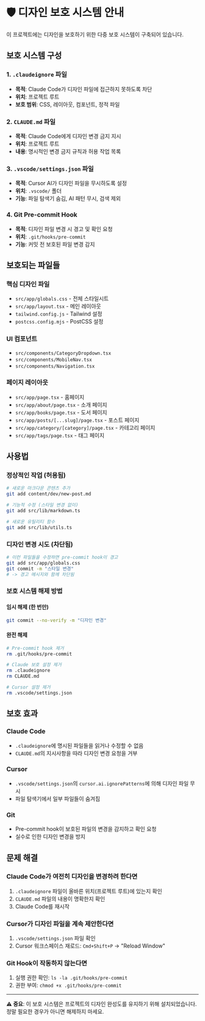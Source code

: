 # 🛡️ 디자인 보호 시스템 안내

이 프로젝트에는 디자인을 보호하기 위한 다중 보호 시스템이 구축되어 있습니다.

## 보호 시스템 구성

### 1. `.claudeignore` 파일
- **목적**: Claude Code가 디자인 파일에 접근하지 못하도록 차단
- **위치**: 프로젝트 루트
- **보호 범위**: CSS, 레이아웃, 컴포넌트, 정적 파일

### 2. `CLAUDE.md` 파일  
- **목적**: Claude Code에게 디자인 변경 금지 지시
- **위치**: 프로젝트 루트
- **내용**: 명시적인 변경 금지 규칙과 허용 작업 목록

### 3. `.vscode/settings.json` 파일
- **목적**: Cursor AI가 디자인 파일을 무시하도록 설정
- **위치**: `.vscode/` 폴더
- **기능**: 파일 탐색기 숨김, AI 패턴 무시, 검색 제외

### 4. Git Pre-commit Hook
- **목적**: 디자인 파일 변경 시 경고 및 확인 요청
- **위치**: `.git/hooks/pre-commit`
- **기능**: 커밋 전 보호된 파일 변경 감지

## 보호되는 파일들

### 핵심 디자인 파일
- `src/app/globals.css` - 전체 스타일시트
- `src/app/layout.tsx` - 메인 레이아웃
- `tailwind.config.js` - Tailwind 설정
- `postcss.config.mjs` - PostCSS 설정

### UI 컴포넌트
- `src/components/CategoryDropdown.tsx`
- `src/components/MobileNav.tsx`  
- `src/components/Navigation.tsx`

### 페이지 레이아웃
- `src/app/page.tsx` - 홈페이지
- `src/app/about/page.tsx` - 소개 페이지
- `src/app/books/page.tsx` - 도서 페이지
- `src/app/posts/[...slug]/page.tsx` - 포스트 페이지
- `src/app/category/[category]/page.tsx` - 카테고리 페이지
- `src/app/tags/page.tsx` - 태그 페이지

## 사용법

### 정상적인 작업 (허용됨)
```bash
# 새로운 마크다운 콘텐츠 추가
git add content/dev/new-post.md

# 기능적 수정 (스타일 변경 없이)
git add src/lib/markdown.ts

# 새로운 유틸리티 함수
git add src/lib/utils.ts
```

### 디자인 변경 시도 (차단됨)
```bash
# 이런 파일들을 수정하면 pre-commit hook이 경고
git add src/app/globals.css
git commit -m "스타일 변경"
# -> 경고 메시지와 함께 차단됨
```

### 보호 시스템 해제 방법

#### 임시 해제 (한 번만)
```bash
git commit --no-verify -m "디자인 변경"
```

#### 완전 해제
```bash
# Pre-commit hook 제거
rm .git/hooks/pre-commit

# Claude 보호 설정 제거
rm .claudeignore
rm CLAUDE.md

# Cursor 설정 제거
rm .vscode/settings.json
```

## 보호 효과

### Claude Code
- `.claudeignore`에 명시된 파일들을 읽거나 수정할 수 없음
- `CLAUDE.md`의 지시사항을 따라 디자인 변경 요청을 거부

### Cursor
- `.vscode/settings.json`의 `cursor.ai.ignorePatterns`에 의해 디자인 파일 무시
- 파일 탐색기에서 일부 파일들이 숨겨짐

### Git
- Pre-commit hook이 보호된 파일의 변경을 감지하고 확인 요청
- 실수로 인한 디자인 변경을 방지

## 문제 해결

### Claude Code가 여전히 디자인을 변경하려 한다면
1. `.claudeignore` 파일이 올바른 위치(프로젝트 루트)에 있는지 확인
2. `CLAUDE.md` 파일의 내용이 명확한지 확인
3. Claude Code를 재시작

### Cursor가 디자인 파일을 계속 제안한다면
1. `.vscode/settings.json` 파일 확인
2. Cursor 워크스페이스 재로드: `Cmd+Shift+P` → "Reload Window"

### Git Hook이 작동하지 않는다면
1. 실행 권한 확인: `ls -la .git/hooks/pre-commit`
2. 권한 부여: `chmod +x .git/hooks/pre-commit`

---

**⚠️ 중요**: 이 보호 시스템은 프로젝트의 디자인 완성도를 유지하기 위해 설치되었습니다. 정말 필요한 경우가 아니면 해제하지 마세요.